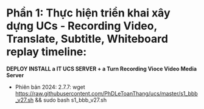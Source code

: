 # Phần 1: Thực hiện triển khai xây dựng UCs - Recording Video, Translate, Subtitle, Whiteboard replay timeline:

****DEPLOY INSTALL a IT UCS SERVER + a Turn Recording Vioce Video Media Server****

- Phiên bản 2024: 2.7.7:
wget https://raw.githubusercontent.com/PhDLeToanThang/ucs/master/s1_bbb_v27.sh && sudo bash s1_bbb_v27.sh
